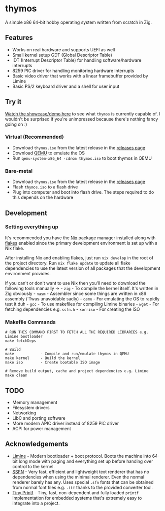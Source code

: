 # thymos
A simple x86 64-bit hobby operating system written from scratch in Zig.

## Features
- Works on real hardware and supports UEFI as well
- Small kernel setup GDT (Global Descriptor Table)
- IDT (Interrupt Descriptor Table) for handling software/hardware interrupts
- 8259 PIC driver for handling monitoring hardware interrupts
- Basic video driver that works with a linear framebuffer provided by Limine
- Basic PS/2 keyboard driver and a shell for user input

## Try it
[Watch the showcase/demo here](https://video.hardlimit.com/w/2PxYCaSEbWVUaoYZAronmH) to see what `thymos` is currently
capable of. I wouldn't be surprised if you're unimpressed because there's nothing fancy going on :)

### Virtual (Recommended)
- Download `thymos.iso` from the latest release in the [releases page](https://github.com/thymea/thymos/releases)
- Download [QEMU](https://www.qemu.org/download/) to emulate the OS
- Run `qemu-system-x86_64 -cdrom thymos.iso` to boot thymos in QEMU

### Bare-metal
- Download `thymos.iso` from the latest release in the [releases page](https://github.com/thymea/thymos/releases)
- Flash `thymos.iso` to a flash drive
- Plug into computer and boot into flash drive. The steps required to do this depends on the hardware

## Development
### Setting everything up
It's recommended you have the [Nix](https://nixos.org/download/) package manager installed along with [flakes](https://nixos.wiki/wiki/Flakes)
enabled since the primary development environment is set up with a Nix flake.

After installing Nix and enabling flakes, just run `nix develop` in the root of the project directory. Run `nix flake update` to update all
flake dependencies to use the latest version of all packages that the development environment provides.

If you can't or don't want to use Nix then you'll need to download the following tools manually ->
    - `zig` - To compile the kernel itself. It's written in Zig obviously
    - `nasm` - Assembler since some things are written in x86 assembly ('Twas unavoidable sadly)
    - `qemu` - For emulating the OS to rapidly test it duh
    - `gcc` - To use makefiles for compiling Limine binaries
    - `wget` - For fetching dependencies e.g. `ssfn.h`
    - `xorriso` - For creating the ISO

### Makefile Commands
```shell
# RUN THIS COMMAND FIRST TO FETCH ALL THE REQUIRED LIBRARIES e.g. Limine bootloader
make fetchDeps

# Build
make            - Compile and run/emulate thymos in QEMU
make kernel     - Build the kernel
make iso        - Create bootable ISO image

# Remove build output, cache and project dependencies e.g. Limine
make clean
```

## TODO
- Memory management
- Filesystem drivers
- Networking
- LibC and porting software
- More modern APIC driver instead of 8259 PIC driver
- ACPI for power management

## Acknowledgements
- [Limine](https://limine-bootloader.org/) - Modern bootloader + boot protocol. Boots the machine into 64-bit long mode
with paging and everything set up before handing over control to the kernel.
- [SSFN](https://gitlab.com/bztsrc/scalable-font2/) - Very fast, efficient and lightweight text renderer that has no
dependencies when using the minimal renderer. Even the normal renderer barely has any. Uses special `.sfn` fonts that
can be obtained from normal font files e.g. `.ttf` thanks to the provided converter tool.
- [Tiny Printf](https://github.com/mpaland/printf) - Tiny, fast, non-dependent and fully loaded `printf` implementation
for embedded systems that's extremely easy to integrate into a project.
